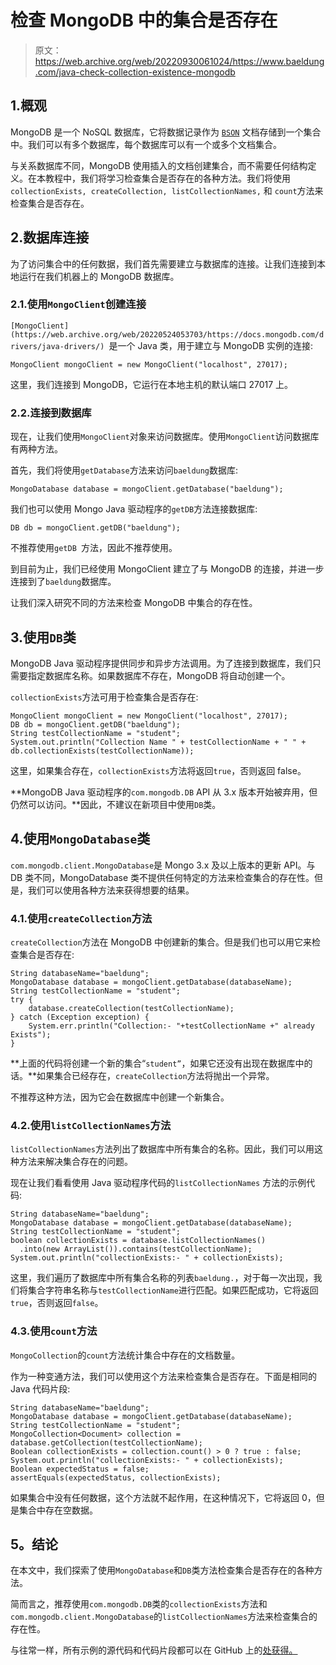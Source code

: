 # 检查 MongoDB 中的集合是否存在

> 原文：<https://web.archive.org/web/20220930061024/https://www.baeldung.com/java-check-collection-existence-mongodb>

## 1.概观

MongoDB 是一个 NoSQL 数据库，它将数据记录作为 [`BSON`](/web/20220524053703/https://www.baeldung.com/mongodb-bson) 文档存储到一个集合中。我们可以有多个数据库，每个数据库可以有一个或多个文档集合。

与关系数据库不同，MongoDB 使用插入的文档创建集合，而不需要任何结构定义。在本教程中，我们将学习检查集合是否存在的各种方法。我们将使用`collectionExists, createCollection, listCollectionNames,` 和 `count`方法来检查集合是否存在。

## 2.数据库连接

为了访问集合中的任何数据，我们首先需要建立与数据库的连接。让我们连接到本地运行在我们机器上的 MongoDB 数据库。

### 2.1.使用`MongoClient`创建连接

`[MongoClient](https://web.archive.org/web/20220524053703/https://docs.mongodb.com/drivers/java-drivers/) `是一个 Java 类，用于建立与 MongoDB 实例的连接:

```
MongoClient mongoClient = new MongoClient("localhost", 27017);
```

这里，我们连接到 MongoDB，它运行在本地主机的默认端口 27017 上。

### 2.2.连接到数据库

现在，让我们使用`MongoClient`对象来访问数据库。使用`MongoClient`访问数据库有两种方法。

首先，我们将使用`getDatabase`方法来访问`baeldung`数据库:

```
MongoDatabase database = mongoClient.getDatabase("baeldung");
```

我们也可以使用 Mongo Java 驱动程序的`getDB`方法连接数据库:

```
DB db = mongoClient.getDB("baeldung");
```

不推荐使用`getDB `方法，因此不推荐使用。

到目前为止，我们已经使用 MongoClient 建立了与 MongoDB 的连接，并进一步连接到了`baeldung`数据库。

让我们深入研究不同的方法来检查 MongoDB 中集合的存在性。

## 3.使用`DB`类

MongoDB Java 驱动程序提供同步和异步方法调用。为了连接到数据库，我们只需要指定数据库名称。如果数据库不存在，MongoDB 将自动创建一个。

`collectionExists`方法可用于检查集合是否存在:

```
MongoClient mongoClient = new MongoClient("localhost", 27017);
DB db = mongoClient.getDB("baeldung");
String testCollectionName = "student";
System.out.println("Collection Name " + testCollectionName + " " + db.collectionExists(testCollectionName));
```

这里，如果集合存在，`collectionExists`方法将返回`true`，否则返回 false。

**MongoDB Java 驱动程序的`com.mongodb.DB` API 从 3.x 版本开始被弃用，但仍然可以访问。**因此，不建议在新项目中使用`DB`类。

## 4.使用`MongoDatabase`类

`com.mongodb.client.MongoDatabase`是 Mongo 3.x 及以上版本的更新 API。与 DB 类不同，MongoDatabase 类不提供任何特定的方法来检查集合的存在性。但是，我们可以使用各种方法来获得想要的结果。

### 4.1.使用`createCollection`方法

`createCollection`方法在 MongoDB 中创建新的集合。但是我们也可以用它来检查集合是否存在:

```
String databaseName="baeldung";
MongoDatabase database = mongoClient.getDatabase(databaseName);
String testCollectionName = "student";
try {
    database.createCollection(testCollectionName);
} catch (Exception exception) {
    System.err.println("Collection:- "+testCollectionName +" already Exists");
}
```

**上面的代码将创建一个新的集合“`student”`，如果它还没有出现在数据库中的话。**如果集合已经存在，`createCollection`方法将抛出一个异常。

不推荐这种方法，因为它会在数据库中创建一个新集合。

### 4.2.使用`listCollectionNames`方法

`listCollectionNames`方法列出了数据库中所有集合的名称。因此，我们可以用这种方法来解决集合存在的问题。

现在让我们看看使用 Java 驱动程序代码的`listCollectionNames` 方法的示例代码:

```
String databaseName="baeldung";
MongoDatabase database = mongoClient.getDatabase(databaseName);
String testCollectionName = "student";
boolean collectionExists = database.listCollectionNames()
  .into(new ArrayList()).contains(testCollectionName);
System.out.println("collectionExists:- " + collectionExists);
```

这里，我们遍历了数据库中所有集合名称的列表`baeldung.`，对于每一次出现，我们将集合字符串名称与`testCollectionName`进行匹配。如果匹配成功，它将返回`true`，否则返回`false`。

### 4.3.使用`count`方法

`MongoCollection`的`count`方法统计集合中存在的文档数量。

作为一种变通方法，我们可以使用这个方法来检查集合是否存在。下面是相同的 Java 代码片段:

```
String databaseName="baeldung";
MongoDatabase database = mongoClient.getDatabase(databaseName);
String testCollectionName = "student";
MongoCollection<Document> collection = database.getCollection(testCollectionName);
Boolean collectionExists = collection.count() > 0 ? true : false;
System.out.println("collectionExists:- " + collectionExists);
Boolean expectedStatus = false;
assertEquals(expectedStatus, collectionExists);
```

如果集合中没有任何数据，这个方法就不起作用，在这种情况下，它将返回 0，但是集合中存在空数据。

## **5。结论**

在本文中，我们探索了使用`MongoDatabase`和`DB`类方法检查集合是否存在的各种方法。

简而言之，推荐使用`com.mongodb.DB`类的`collectionExists`方法和`com.mongodb.client.MongoDatabase`的`listCollectionNames`方法来检查集合的存在性。

与往常一样，所有示例的源代码和代码片段都可以在 GitHub 上的[处获得。](https://web.archive.org/web/20220524053703/https://github.com/eugenp/tutorials/tree/master/persistence-modules/java-mongodb)